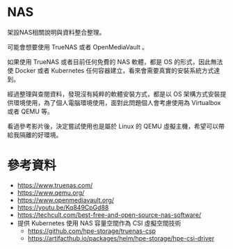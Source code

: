# NAS
架設NAS相關說明與資料整合整理。

可能會想要使用 TrueNAS 或者 OpenMediaVault 。

如果使用 TrueNAS 或者目前任何免費的 NAS 軟體，都是 OS 的形式，因此無法使 Docker 或者 Kubernetes 任何容器建立，看來會需要真實的安裝系統方式達到。

經過整理與查閱資料，發現沒有純粹的軟體安裝方式，都是以 OS 架構方式安裝提供環境使用，為了個人電腦環境使用，面對此問題個人會考慮使用為 Virtualbox 或者 QEMU 等。

看過參考影片後，決定嘗試使用也是屬於 Linux 的 QEMU 虛擬主機，希望可以帶給我隔離的好環境。

# 參考資料

- https://www.truenas.com/
- https://www.qemu.org/
- https://www.openmediavault.org/
- https://youtu.be/Kq849CpGd88
- https://techcult.com/best-free-and-open-source-nas-software/
- 提供 Kubernetes 使用 NAS 容量空間作為 CSI 虛擬空間技術
    - https://github.com/hpe-storage/truenas-csp
    - https://artifacthub.io/packages/helm/hpe-storage/hpe-csi-driver
